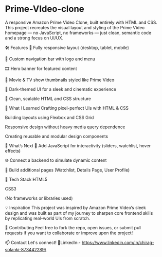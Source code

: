 # Prime-VIdeo-clone
A responsive Amazon Prime Video Clone, built entirely with HTML and CSS. This project recreates the visual layout and styling of the Prime Video homepage — no JavaScript, no frameworks — just clean, semantic code and a strong focus on UI/UX.

🛠️ Features
🎯 Fully responsive layout (desktop, tablet, mobile)

🧭 Custom navigation bar with logo and menu

🎞️ Hero banner for featured content

🍿 Movie & TV show thumbnails styled like Prime Video

🌙 Dark-themed UI for a sleek and cinematic experience

💼 Clean, scalable HTML and CSS structure

🧠 What I Learned
Crafting pixel-perfect UIs with HTML & CSS

Building layouts using Flexbox and CSS Grid

Responsive design without heavy media query dependence

Creating reusable and modular design components

🚧 What’s Next
🔄 Add JavaScript for interactivity (sliders, watchlist, hover effects)

🌐 Connect a backend to simulate dynamic content

📄 Build additional pages (Watchlist, Details Page, User Profile)

📂 Tech Stack
HTML5

CSS3

(No frameworks or libraries used)

💡 Inspiration
This project was inspired by Amazon Prime Video’s sleek design and was built as part of my journey to sharpen core frontend skills by replicating real-world UIs from scratch.

🤝 Contributing
Feel free to fork the repo, open issues, or submit pull requests if you want to collaborate or improve upon the project!

📫 Contact
Let's connect!
🔗LinkedIn:- https://www.linkedin.com/in/chirag-solanki-873442289/



